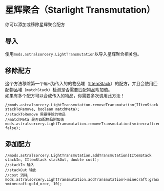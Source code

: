 # 星辉聚合（Starlight Transmutation）

你可以添加或移除星辉聚合配方

## 导入

使用`mods.astralsorcery.LightTransmutation`以导入星辉聚合相关包。

## 移除配方

这个方法移除第一个`输出`为传入的的物品堆（[IItemStack](/Vanilla/Items/IItemStack/)）的配方，并且会使用匹配物品堆（` matchStack `）检测是否需要匹配物品附加值。  
如果有多个配方可以合成传入的物品，你需要多次调用此方法！

```zenscript
//mods.astralsorcery.LightTransmutation.removeTransmutation(IItemStack stackToRemove, boolean matchMeta);
//stackToRemove 需要移除的物品
//matchMeta 是否匹配物品附加值
mods.astralsorcery.LightTransmutation.removeTransmutation(<minecraft:end_stone>, false);
```

## 添加配方

    //mods.astralsorcery.LightTransmutation.addTransmutation(IItemStack stackIn, IItemStack stackOut, double cost);
    //stackIn 输入
    //stackOut 输出
    //cost 消耗
    mods.astralsorcery.LightTransmutation.addTransmutation(<minecraft:grass>, <minecraft:gold_ore>, 10);